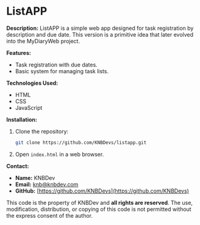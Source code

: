 # ListAPP

**Description:**
ListAPP is a simple web app designed for task registration by description and due date. This version is a primitive idea that later evolved into the MyDiaryWeb project.

**Features:**
- Task registration with due dates.
- Basic system for managing task lists.

**Technologies Used:**
- HTML
- CSS
- JavaScript

**Installation:**
1. Clone the repository:
    ```bash
    git clone https://github.com/KNBDevs/listapp.git
    ```
2. Open `index.html` in a web browser.

**Contact:**
- **Name:** KNBDev
- **Email:** [knb@knbdev.com](mailto:knb@knbdev.com)
- **GitHub:** [https://github.com/KNBDevs](https://github.com/KNBDevs)


This code is the property of KNBDev and **all rights are reserved**. 
The use, modification, distribution, or copying of this code is not permitted without the express consent of the author.
